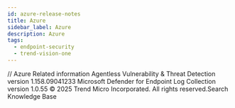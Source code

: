 ```yaml
---
id: azure-release-notes
title: Azure
sidebar_label: Azure
description: Azure
tags:
  - endpoint-security
  - trend-vision-one
---
```


/*<![CDATA[*/ $('#title').html($('meta[name=map-description]').attr('content')); /*]]>*/ Azure Related information Agentless Vulnerability & Threat Detection version 1.158.09041233 Microsoft Defender for Endpoint Log Collection version 1.0.55 © 2025 Trend Micro Incorporated. All rights reserved.Search Knowledge Base